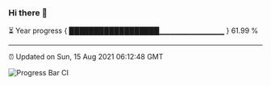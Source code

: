 ### Hi there 👋

⏳ Year progress { ██████████████████▁▁▁▁▁▁▁▁▁▁▁▁ } 61.99 %

---

⏰ Updated on Sun, 15 Aug 2021 06:12:48 GMT

![Progress Bar CI](https://github.com/liununu/liununu/workflows/Progress%20Bar%20CI/badge.svg)
